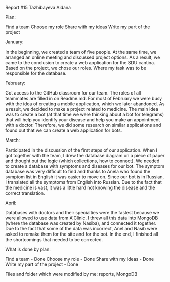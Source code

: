 Report #15 Tazhibayeva Aidana

Plan:

Find a team
Choose my role
Share with my ideas
Write my part of the project

January:

In the beginning, we created a team of five people. At the same time, we arranged an online meeting and discussed project options. As a result, we came to the conclusion to create a web application for the SDU cantina. Based on the project, we chose our roles. Where my task was to be responsible for the database.

February:

Got access to the GitHub classroom for our team. The roles of all teammates are filled in on Readme.md. For most of February we were busy with the idea of ​​creating a mobile application, which we later abandoned. As a result, we decided to make a project related to medicine. The main idea was to create a bot (at that time we were thinking about a bot for telegrams) that will help you identify your disease and help you make an appointment with a doctor. Therefore, we did some research on similar applications and found out that we can create a web application for bots.

March:

Participated in the discussion of the first steps of our application.
When I got together with the team, I drew the database diagram on a piece of paper and thought out the logic (which collections, how to connect). We needed to create a database with symptoms and diseases for our bot. The symptom database was very difficult to find and thanks to Anela who found the symptom list in English it was easier to move on. Since our bot is in Russian, I translated all the symptoms from English into Russian. Due to the fact that the medicine is vast, it was a little hard not knowing the disease and the correct translation.

April:

Databases with doctors and their specialties were the fastest because we were allowed to use data from A'Clinic. I threw all this data into MongoDB (where the database was created by Nasiba), and connected it together. Due to the fact that some of the data was incorrect, Anel and Nasib were asked to remake them for the site and for the bot. In the end, I finished all the shortcomings that needed to be corrected.

What is done by plan:

Find a team - Done 
Choose my role - Done
Share with my ideas - Done
Write my part of the project - Done


Files and folder which were modified by me: reports, MongoDB
